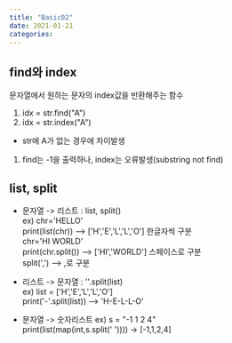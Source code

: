 ```yaml
---
title: "Basic02"
date: 2021-01-21
categories:
---
```


## find와 index
문자열에서 원하는 문자의 index값을 반환해주는 함수
1) idx = str.find("A") 
2) idx = str.index("A")   
- str에 A가 없는 경우에 차이발생
1) find는 -1을 출력하나, index는 오류발생(substring not find)


## list, split
- 문자열 -> 리스트 : list, split()   
ex) chr='HELLO'   
    print(list(chr)) --> ['H','E','L','L','O']  한글자씩 구분   
    chr='HI WORLD'   
    print(chr.split())  --> ['HI','WORLD']  스페이스로 구분   
split(',') --> ,로 구분   

- 리스트 -> 문자열 : ''.split(list)   
ex) list = ['H','E','L','L','O']   
   print('-'.split(list)) --> 'H-E-L-L-O'

- 문자열 -> 숫자리스트 
ex) s = "-1 1 2 4"   
print(list(map(int,s.split(' ')))) -> [-1,1,2,4]